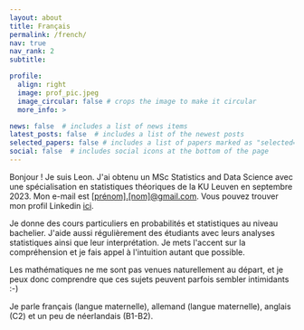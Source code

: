```yaml
---
layout: about
title: Français
permalink: /french/
nav: true
nav_rank: 2
subtitle:

profile:
  align: right
  image: prof_pic.jpeg
  image_circular: false # crops the image to make it circular
  more_info: >

news: false  # includes a list of news items
latest_posts: false  # includes a list of the newest posts
selected_papers: false # includes a list of papers marked as "selected={true}"
social: false  # includes social icons at the bottom of the page
---
```


Bonjour ! Je suis Leon. J'ai obtenu un MSc Statistics and Data Science avec une spécialisation en statistiques théoriques de la KU Leuven en septembre 2023. Mon e-mail est <a href='#'>[prénom].[nom]@gmail.com</a>. Vous pouvez trouver mon profil Linkedin [ici](https://linkedin.com/in/leonrofagha/).

Je donne des cours particuliers en probabilités et statistiques au niveau bachelier. J'aide aussi régulièrement des étudiants avec leurs analyses statistiques ainsi que leur interprétation. Je mets l'accent sur la compréhension et je fais appel à l'intuition autant que possible. 

Les mathématiques ne me sont pas venues naturellement au départ, et je peux donc comprendre que ces sujets peuvent parfois sembler intimidants :-)

Je parle français (langue maternelle), allemand (langue maternelle), anglais (C2) et un peu de néerlandais (B1-B2).
